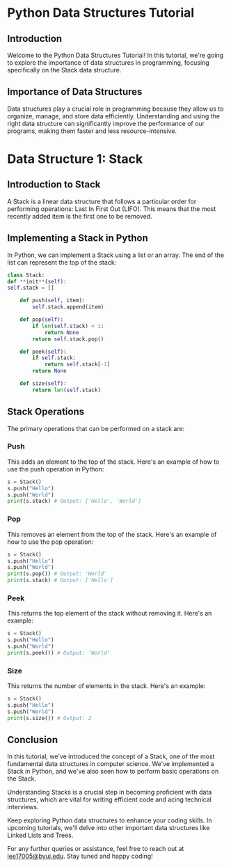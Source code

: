 # Python Data Structures Tutorial

## Introduction

Welcome to the Python Data Structures Tutorial! In this tutorial, we're going to explore the importance of data structures in programming, focusing specifically on the Stack data structure.

## Importance of Data Structures

Data structures play a crucial role in programming because they allow us to organize, manage, and store data efficiently. Understanding and using the right data structure can significantly improve the performance of our programs, making them faster and less resource-intensive.

# Data Structure 1: Stack

## Introduction to Stack

A Stack is a linear data structure that follows a particular order for performing operations: Last In First Out (LIFO). This means that the most recently added item is the first one to be removed.

## Implementing a Stack in Python

In Python, we can implement a Stack using a list or an array. The end of the list can represent the top of the stack:

```python
class Stack:
def **init**(self):
self.stack = []

    def push(self, item):
        self.stack.append(item)

    def pop(self):
        if len(self.stack) < 1:
            return None
        return self.stack.pop()

    def peek(self):
        if self.stack:
            return self.stack[-1]
        return None

    def size(self):
        return len(self.stack)

```

## Stack Operations

The primary operations that can be performed on a stack are:

### Push

This adds an element to the top of the stack. Here's an example of how to use the push operation in Python:

```python
s = Stack()
s.push("Hello")
s.push("World")
print(s.stack) # Output: ['Hello', 'World']
```

### Pop

This removes an element from the top of the stack. Here's an example of how to use the pop operation:

```python
s = Stack()
s.push("Hello")
s.push("World")
print(s.pop()) # Output: 'World'
print(s.stack) # Output: ['Hello']
```

### Peek

This returns the top element of the stack without removing it. Here's an example:

```python
s = Stack()
s.push("Hello")
s.push("World")
print(s.peek()) # Output: 'World'
```

### Size

This returns the number of elements in the stack. Here's an example:

```python
s = Stack()
s.push("Hello")
s.push("World")
print(s.size()) # Output: 2
```

## Conclusion

In this tutorial, we've introduced the concept of a Stack, one of the most fundamental data structures in computer science. We've implemented a Stack in Python, and we've also seen how to perform basic operations on the Stack.

Understanding Stacks is a crucial step in becoming proficient with data structures, which are vital for writing efficient code and acing technical interviews.

Keep exploring Python data structures to enhance your coding skills. In upcoming tutorials, we'll delve into other important data structures like Linked Lists and Trees.

For any further queries or assistance, feel free to reach out at lee17005@byui.edu. Stay tuned and happy coding!
